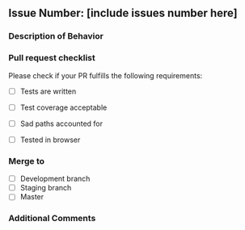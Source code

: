 <!-- Title: [Branch to be Merged to] - [Brief Description of New Functionality] -->

## Issue Number: [include issues number here]

### Description of Behavior

<!-- Overview of behavior of new functionality. -->


### Pull request checklist

Please check if your PR fulfills the following requirements:
- [ ] Tests are written
- [ ] Test coverage acceptable
- [ ] Sad paths accounted for
- [ ] Tested in browser


### Merge to
- [ ] Development branch
- [ ] Staging branch
- [ ] Master

### Additional Comments

<!-- Any other information that is important to this PR such as new models or updates to the database -->
